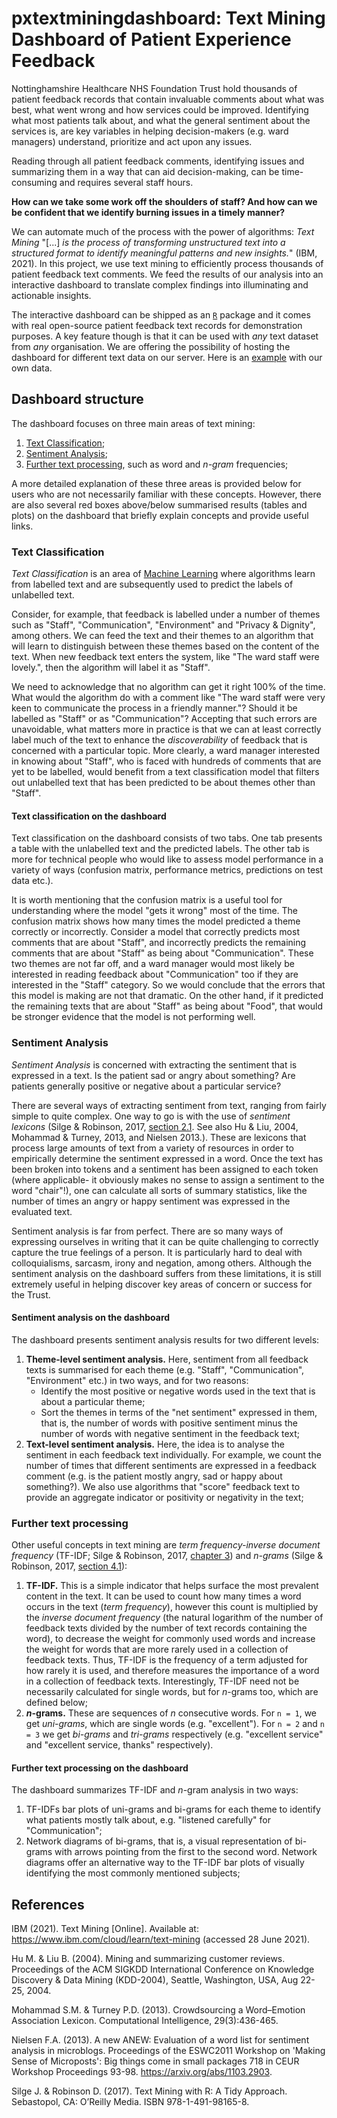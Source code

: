 # pxtextminingdashboard: Text Mining Dashboard of Patient Experience Feedback

Nottinghamshire Healthcare NHS Foundation Trust hold thousands of patient feedback 
records that contain invaluable comments about what was best, what went wrong and 
how services could be improved. Identifying what most patients talk about, and 
what the general sentiment about the services is, are key variables in helping 
decision-makers (e.g. ward managers) understand, prioritize and act upon any issues.

Reading through all patient feedback comments, identifying issues and summarizing
them in a way that can aid decision-making, can be time-consuming and requires 
several staff hours. 

**How can we take some work off the shoulders of staff? And how can we be confident 
that we identify burning issues in a timely manner?**

We can automate much of the process with the power of algorithms: *Text Mining* 
"[...] *is the process of transforming unstructured text into a structured format 
to identify meaningful patterns and new insights.*" (IBM, 2021). In this project,
we use text mining to efficiently process thousands of patient feedback text 
comments. We feed the results of our analysis into an interactive dashboard to 
translate complex findings into illuminating and actionable insights.

The interactive dashboard can be shipped as an [`R`](https://www.r-project.org/) 
package and it comes with real open-source patient feedback text records for 
demonstration purposes. A key feature though is that it can be used with *any* 
text dataset from *any* organisation. We are offering the possibility of hosting 
the dashboard for different text data on our server. Here is an [example](https://involve.nottshc.nhs.uk:8443/text_mining_dashboard/) with our 
own data.

## Dashboard structure
The dashboard focuses on three main areas of text mining:

1. [Text Classification](#text-classification);
2. [Sentiment Analysis](#sentiment-analysis);
3. [Further text processing](#further-text-processing), such as word and *n-gram* 
   frequencies;

A more detailed explanation of these three areas is provided below for users who
are not necessarily familiar with these concepts. However, there are also several
red boxes above/below summarised results (tables and plots) on the dashboard that
briefly explain concepts and provide useful links.

### Text Classification
*Text Classification* is an area of [Machine Learning](https://en.wikipedia.org/wiki/Machine_learning) where algorithms learn 
from labelled text and are subsequently used to predict the labels of unlabelled 
text. 

Consider, for example, that feedback is labelled under a number of themes 
such as "Staff", "Communication", "Environment" and "Privacy & Dignity", among 
others. We can feed the text and their themes to an algorithm that will learn to 
distinguish between these themes based on the content of the text. When new 
feedback text enters the system, like "The ward staff were lovely.", then the 
algorithm will label it as "Staff".

We need to acknowledge that no algorithm can get it right 100% of the time. What
would the algorithm do with a comment like "The ward staff were very keen to 
communicate the process in a friendly manner."? Should it be labelled as "Staff" 
or as "Communication"? Accepting that such errors are unavoidable, what matters
more in practice is that we can at least correctly label much of the text to 
enhance the *discoverability* of feedback that is concerned with a particular 
topic. More clearly, a ward manager interested in knowing about "Staff", who is 
faced with hundreds of comments that are yet to be labelled, would benefit from 
a text classification model that filters out unlabelled text that has been 
predicted to be about themes other than "Staff".

#### Text classification on the dashboard
Text classification on the dashboard consists of two tabs. One tab presents a 
table with the unlabelled text and the predicted labels. The other tab is more 
for technical people who would like to assess model performance in a variety of
ways (confusion matrix, performance metrics, predictions on test data etc.).

It is worth mentioning that the confusion matrix is a useful tool for understanding
where the model "gets it wrong" most of the time. The confusion matrix shows how 
many times the model predicted a theme correctly or incorrectly. Consider a 
model that correctly predicts most comments that are about "Staff", and incorrectly
predicts the remaining comments that are about "Staff" as being about "Communication".
These two themes are not far off, and a ward manager would most likely be 
interested in reading feedback about "Communication" too if they are interested 
in the "Staff" category. So we would conclude that the errors that this model is 
making are not that dramatic. On the other hand, if it predicted the remaining 
texts that are about "Staff" as being about "Food", that would be stronger 
evidence that the model is not performing well.

### Sentiment Analysis
*Sentiment Analysis* is concerned with extracting the sentiment that is expressed
in a text. Is the patient sad or angry about something? Are patients generally 
positive or negative about a particular service? 

There are several ways of extracting sentiment from text, ranging from fairly 
simple to quite complex. One way to go is with the use of *sentiment lexicons* 
(Silge & Robinson, 2017, [section 2.1](https://www.tidytextmining.com/sentiment.html#the-sentiments-datasets). See
also Hu & Liu, 2004, Mohammad & Turney, 2013, and Nielsen 2013.).
These are lexicons that process large amounts of text from a variety of resources
in order to empirically determine the sentiment expressed in a word. Once the 
text has been broken into tokens and a sentiment has been assigned to each token 
(where applicable- it obviously makes no sense to assign a sentiment to the word 
"chair"!), one can calculate all sorts of summary statistics, like the number of 
times an angry or happy sentiment was expressed in the evaluated text.

Sentiment analysis is far from perfect. There are so many ways of expressing 
ourselves in writing that it can be quite challenging to correctly capture the 
true feelings of a person. It is particularly hard to deal with colloquialisms, 
sarcasm, irony and negation, among others. Although the sentiment analysis on 
the dashboard suffers from these limitations, it is still extremely useful in
helping discover key areas of concern or success for the Trust.

#### Sentiment analysis on the dashboard
The dashboard presents sentiment analysis results for two different levels:

1. **Theme-level sentiment analysis.** Here, sentiment from all feedback texts 
   is summarised for each theme (e.g. "Staff", "Communication", "Environment" 
   etc.) in two ways, and for two reasons:
   - Identify the most positive or negative words used in the text that is about
     a particular theme;
   - Sort the themes in terms of the "net sentiment" expressed in them, that is,
     the number of words with positive sentiment minus the number of words with 
     negative sentiment in the feedback text;
2. **Text-level sentiment analysis.** Here, the idea is to analyse the sentiment
   in each feedback text individually. For example, we count the number 
   of times that different sentiments are expressed in a feedback comment (e.g. 
   is the patient mostly angry, sad or happy about something?). We also use 
   algorithms that "score" feedback text to provide an aggregate indicator or 
   positivity or negativity in the text;

### Further text processing
Other useful concepts in text mining are *term frequency-inverse document frequency* 
(TF-IDF; Silge & Robinson, 2017, [chapter 3](https://www.tidytextmining.com/tfidf.html#tfidf)) 
and *n-grams* (Silge & Robinson, 2017, [section 4.1](https://www.tidytextmining.com/ngrams.html#tokenizing-by-n-gram)):

1. **TF-IDF.** This is a simple indicator that helps surface the most prevalent 
   content in the text. It can be used to count how many times a word occurs in 
   the text (*term frequency*), however this count is multiplied by the 
   *inverse document frequency* (the natural logarithm of the number of feedback 
   texts divided by the number of text records containing the word), to decrease 
   the weight for commonly used 
   words and increase the weight for words that are more rarely used in a 
   collection of feedback texts. Thus, TF-IDF is the frequency of a term 
   adjusted for how rarely it is used, and therefore measures the importance of 
   a word in a collection of feedback texts. Interestingly, TF-IDF need not be 
   necessarily calculated for single words, but for *n*-grams too, which are 
   defined below;
2. **_n_-grams.** These are sequences of *n* consecutive words. For `n = 1`, 
   we get *uni-grams*, which are single words (e.g. "excellent"). For `n = 2` 
   and `n = 3` we get *bi-grams* and *tri-grams* respectively (e.g. "excellent 
   service" and "excellent service, thanks" respectively).
   
#### Further text processing on the dashboard
The dashboard summarizes TF-IDF and *n*-gram analysis in two ways:
1. TF-IDFs bar plots of uni-grams and bi-grams for each theme to identify what 
   patients mostly talk about, e.g. "listened carefully" for "Communication";
2. Network diagrams of bi-grams, that is, a visual representation of bi-grams 
   with arrows pointing from the first to the second word. Network diagrams offer
   an alternative way to the TF-IDF bar plots of visually identifying the most 
   commonly mentioned subjects;

## References
IBM (2021). Text Mining [Online]. Available at: 
https://www.ibm.com/cloud/learn/text-mining (accessed 28 June 2021).

Hu M. & Liu B. (2004). Mining and summarizing customer
reviews. Proceedings of the ACM SIGKDD International Conference on
Knowledge Discovery & Data Mining (KDD-2004), Seattle, Washington, USA,
Aug 22-25, 2004.

Mohammad S.M. & Turney P.D. (2013). Crowdsourcing a Word–Emotion
Association Lexicon. Computational Intelligence, 29(3):436-465.

Nielsen F.A. (2013). A new ANEW: Evaluation of a word list for
sentiment analysis in microblogs. Proceedings of the ESWC2011 Workshop
on 'Making Sense of Microposts': Big things come in small packages 718
in CEUR Workshop Proceedings 93-98. https://arxiv.org/abs/1103.2903.

Silge J. & Robinson D. (2017). Text Mining with R: A Tidy Approach. Sebastopol, 
CA: O’Reilly Media. ISBN 978-1-491-98165-8.
